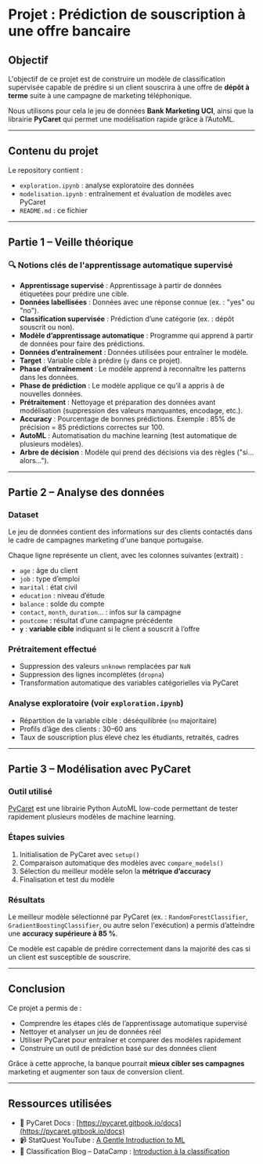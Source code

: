 # Projet : Prédiction de souscription à une offre bancaire

## Objectif

L'objectif de ce projet est de construire un modèle de classification supervisée capable de prédire si un client souscrira à une offre de **dépôt à terme** suite à une campagne de marketing téléphonique.

Nous utilisons pour cela le jeu de données **Bank Marketing UCI**, ainsi que la librairie **PyCaret** qui permet une modélisation rapide grâce à l’AutoML.

---

## Contenu du projet

Le repository contient :
- `exploration.ipynb` : analyse exploratoire des données
- `modelisation.ipynb` : entraînement et évaluation de modèles avec PyCaret
- `README.md` : ce fichier

---

## Partie 1 – Veille théorique

### 🔍 Notions clés de l'apprentissage automatique supervisé

- **Apprentissage supervisé** : Apprentissage à partir de données étiquetées pour prédire une cible.
- **Données labellisées** : Données avec une réponse connue (ex. : "yes" ou "no").
- **Classification supervisée** : Prédiction d’une catégorie (ex. : dépôt souscrit ou non).
- **Modèle d’apprentissage automatique** : Programme qui apprend à partir de données pour faire des prédictions.
- **Données d’entraînement** : Données utilisées pour entraîner le modèle.
- **Target** : Variable cible à prédire (`y` dans ce projet).
- **Phase d’entraînement** : Le modèle apprend à reconnaître les patterns dans les données.
- **Phase de prédiction** : Le modèle applique ce qu’il a appris à de nouvelles données.
- **Prétraitement** : Nettoyage et préparation des données avant modélisation (suppression des valeurs manquantes, encodage, etc.).
- **Accuracy** : Pourcentage de bonnes prédictions. Exemple : 85% de précision = 85 prédictions correctes sur 100.
- **AutoML** : Automatisation du machine learning (test automatique de plusieurs modèles).
- **Arbre de décision** : Modèle qui prend des décisions via des règles ("si... alors...").

---

## Partie 2 – Analyse des données

### Dataset

Le jeu de données contient des informations sur des clients contactés dans le cadre de campagnes marketing d'une banque portugaise.

Chaque ligne représente un client, avec les colonnes suivantes (extrait) :
- `age` : âge du client
- `job` : type d’emploi
- `marital` : état civil
- `education` : niveau d’étude
- `balance` : solde du compte
- `contact`, `month`, `duration`... : infos sur la campagne
- `poutcome` : résultat d’une campagne précédente
- **`y`** : **variable cible** indiquant si le client a souscrit à l’offre

### Prétraitement effectué

- Suppression des valeurs `unknown` remplacées par `NaN`
- Suppression des lignes incomplètes (`dropna`)
- Transformation automatique des variables catégorielles via PyCaret

### Analyse exploratoire (voir `exploration.ipynb`)

- Répartition de la variable cible : déséquilibrée (`no` majoritaire)
- Profils d’âge des clients : 30–60 ans
- Taux de souscription plus élevé chez les étudiants, retraités, cadres

---

## Partie 3 – Modélisation avec PyCaret

### Outil utilisé

[PyCaret](https://pycaret.gitbook.io/docs/) est une librairie Python AutoML low-code permettant de tester rapidement plusieurs modèles de machine learning.

### Étapes suivies

1. Initialisation de PyCaret avec `setup()`
2. Comparaison automatique des modèles avec `compare_models()`
3. Sélection du meilleur modèle selon la **métrique d’accuracy**
4. Finalisation et test du modèle

### Résultats

Le meilleur modèle sélectionné par PyCaret (ex. : `RandomForestClassifier`, `GradientBoostingClassifier`, ou autre selon l'exécution) a permis d’atteindre une **accuracy supérieure à 85 %**.

Ce modèle est capable de prédire correctement dans la majorité des cas si un client est susceptible de souscrire.

---

## Conclusion

Ce projet a permis de :
- Comprendre les étapes clés de l’apprentissage automatique supervisé
- Nettoyer et analyser un jeu de données réel
- Utiliser PyCaret pour entraîner et comparer des modèles rapidement
- Construire un outil de prédiction basé sur des données client

Grâce à cette approche, la banque pourrait **mieux cibler ses campagnes** marketing et augmenter son taux de conversion client.

---

## Ressources utilisées

- 📘 PyCaret Docs : [https://pycaret.gitbook.io/docs](https://pycaret.gitbook.io/docs)
- 📹 StatQuest YouTube : [A Gentle Introduction to ML](https://www.youtube.com/watch?v=Gv9_4yMHFhI)
- 📝 Classification Blog – DataCamp : [Introduction à la classification](https://www.datacamp.com/blog/classification-machine-learning)

